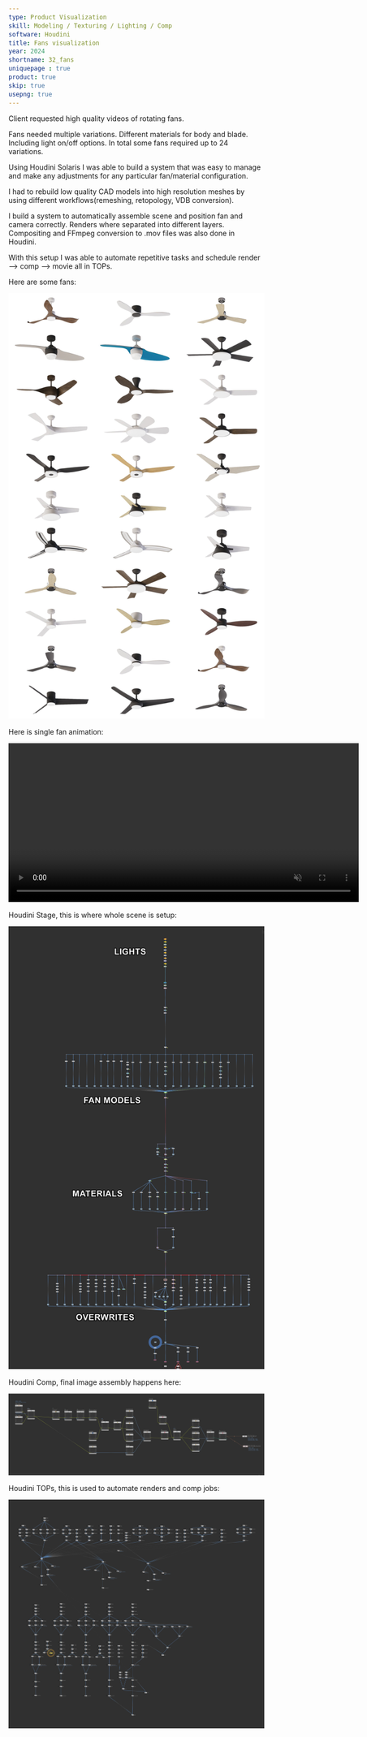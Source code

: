 ```yaml
---
type: Product Visualization
skill: Modeling / Texturing / Lighting / Comp
software: Houdini
title: Fans visualization
year: 2024
shortname: 32_fans
uniquepage : true 
product: true
skip: true
usepng: true
---
```

<p>
    Client requested high quality videos of rotating fans.
</p>
<p>
    Fans needed multiple variations. Different materials for body and blade. Including light on/off options. In total some fans required up to 24 variations.

</p>
<p>
    Using Houdini Solaris I was able to build a system that was easy to manage 
    and make any adjustments for any particular fan/material configuration.
</p>
<p>
    I had to rebuild low quality CAD models into high resolution meshes 
    by using different workflows(remeshing, retopology, VDB conversion).
</p>
<p>
    I build a system to automatically assemble scene and position fan and camera correctly. Renders where separated into different layers. Compositing and FFmpeg conversion to .mov files was also done in Houdini.
</p>
<p>
    With this setup I was able to automate repetitive tasks and schedule render --> comp --> movie all in TOPs.
</p>

<p>Here are some fans:</p>
<a href="../assets/images/portfolio/32_fans/fans_mozaic_HQ.jpg">
    <img src="../assets/images/portfolio/32_fans/fans_mozaic_HQ.jpg" class="zoomportfolio img-fluid" alt="">
</a>

<p>
Here is single fan animation: 
</p>
<video width="690" height="313" autoplay loop muted>
    <source src="../assets/images/portfolio/32_fans/single_fan_preview.mp4" class="zoomportfolio img-fluid" alt="">
</video>

<p>Houdini Stage, this is where whole scene is setup:</p>
<img src="../assets/images/portfolio/32_fans/Houdini_Stage.png" class="zoomportfolio img-fluid" alt="">
<p>Houdini Comp, final image assembly happens here: </p>
<img src="../assets/images/portfolio/32_fans/Houdini_COPs.png" class="zoomportfolio img-fluid" alt="">
<p>Houdini TOPs, this is used to automate renders and comp jobs:</p>
<img src="../assets/images/portfolio/32_fans/Houdini_TOPs.png" class="zoomportfolio img-fluid" alt="">